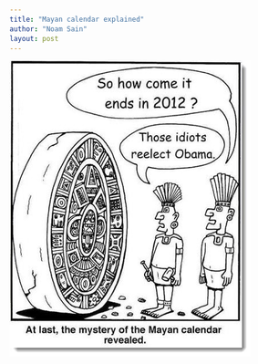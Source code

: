 ```yaml
---
title: "Mayan calendar explained"
author: "Noam Sain"
layout: post
---
```


![Mayan calendar](/assets/2012/2012-11-mayan-calendar.jpg "Mayan calendar")

